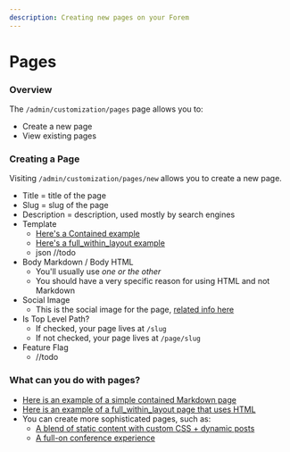 ```yaml
---
description: Creating new pages on your Forem
---
```


# Pages

### Overview

The `/admin/customization/pages` page allows you to:

* Create a new page
* View existing pages

### Creating a Page

Visiting `/admin/customization/pages/new` allows you to create a new page.

* Title = title of the page
* Slug = slug of the page
* Description = description, used mostly by search engines
* Template
  * [Here's a Contained example](https://dev.to/about)
  * [Here's a full\_within\_layout example](https://dev.to/downloads)
  * json //todo
* Body Markdown / Body HTML
  * You'll usually use _one or the other_
  * You should have a very specific reason for using HTML and not Markdown
* Social Image
  * This is the social image for the page, [related info here](config/images.md#main-social-image)
* Is Top Level Path?
  * If checked, your page lives at `/slug`
  * If not checked, your page lives at `/page/slug`
* Feature Flag
  * //todo

### What can you do with pages?

* [Here is an example of a simple contained Markdown page](https://dev.to/about)
* [Here is an example of a full\_within\_layout page that uses HTML](https://dev.to/downloads)
* You can create more sophisticated pages, such as:
  * [A blend of static content with custom CSS + dynamic posts](https://dev.to/shecoded)
  * [A full-on conference experience](https://dev.to/codeland)

